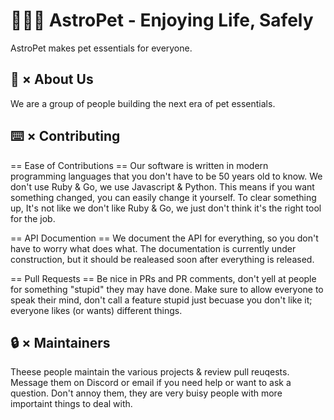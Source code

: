 # 🐶😺🐹 AstroPet - Enjoying Life, Safely
AstroPet makes pet essentials for everyone.

## 🚀 × About Us
We are a group of people building the next era of pet essentials.

## ⌨️ × Contributing
== Ease of Contributions ==
Our software is written in modern programming languages that you don't have to be 50 years old to know. We don't use Ruby & Go, we use Javascript & Python. This means if you want something changed, you can easily change it yourself.
To clear something up, It's not like we don't like Ruby & Go, we just don't think it's the right tool for the job.

== API Documention ==
We document the API for everything, so you don't have to worry what does what. The documentation is currently under construction, but it should be realeased soon after everything is released.

== Pull Requests ==
Be nice in PRs and PR comments, don't yell at people for something "stupid" they may have done. Make sure to allow everyone to speak their mind, don't call a feature stupid just becuase you don't like it; everyone likes (or wants) different things.

## 🔒 × Maintainers
Theese people maintain the various projects & review pull reuqests. Message them on Discord or email if you need help or want to ask a question. Don't annoy them, they are very buisy people with more importaint things to deal with.
